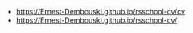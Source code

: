 - https://Ernest-Dembouski.github.io/rsschool-cv/cv
- https://Ernest-Dembouski.github.io/rsschool-cv/
